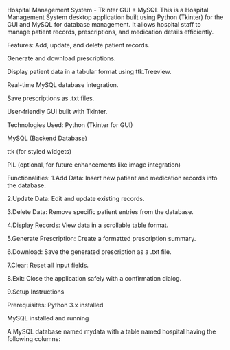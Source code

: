 Hospital Management System - Tkinter GUI + MySQL
This is a Hospital Management System desktop application built using Python (Tkinter) for the GUI and MySQL for database management. It allows hospital staff to manage patient records, prescriptions, and medication details efficiently.

Features:
Add, update, and delete patient records.

Generate and download prescriptions.

Display patient data in a tabular format using ttk.Treeview.

Real-time MySQL database integration.

Save prescriptions as .txt files.

User-friendly GUI built with Tkinter.

Technologies Used:
Python (Tkinter for GUI)

MySQL (Backend Database)

ttk (for styled widgets)

PIL (optional, for future enhancements like image integration)

Functionalities:
1.Add Data: Insert new patient and medication records into the database.

2.Update Data: Edit and update existing records.

3.Delete Data: Remove specific patient entries from the database.

4.Display Records: View data in a scrollable table format.

5.Generate Prescription: Create a formatted prescription summary.

6.Download: Save the generated prescription as a .txt file.

7.Clear: Reset all input fields.

8.Exit: Close the application safely with a confirmation dialog.

9.Setup Instructions

Prerequisites:
Python 3.x installed

MySQL installed and running

A MySQL database named mydata with a table named hospital having the following columns:
